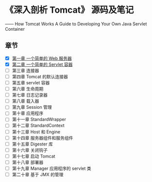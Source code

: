 # 《深入剖析 Tomcat》 源码及笔记

—— How Tomcat Works A Guide to Developing Your Own Java Servlet Container

## 章节
- [x] [第一章 一个简单的 Web 服务器](https://github.com/chxcode/HowTomcatWorks/tree/master/cx-ex01)
- [x] [第二章 一个简单的 Servlet 容器](https://github.com/chxcode/HowTomcatWorks/tree/master/cx-ex02)
- [ ] 第三章 连接器
- [ ] 第四章 Tomcat 的默认连接器
- [ ] 第五章 servlet 容器
- [ ] 第六章 生命周期
- [ ] 第七章 日志记录器
- [ ] 第八章 载入器
- [ ] 第九章 Session 管理
- [ ] 第十章 应用程序
- [ ] 第十一章 StandardWrapper
- [ ] 第十二章 StandardContext
- [ ] 第十三章 Host 和 Engine
- [ ] 第十四章 服务器组件和服务组件
- [ ] 第十五章 Digester 库
- [ ] 第十六章 关闭钩子
- [ ] 第十七章 启动 Tomcat
- [ ] 第十八章 部署器
- [ ] 第十九章 Manager 应用程序的 servlet 类
- [ ] 第二十章 基于 JMX 的管理
